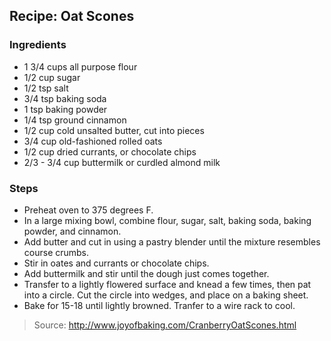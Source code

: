 ## Recipe: Oat Scones



### Ingredients
 - 1 3/4 cups all purpose flour
 - 1/2 cup sugar
 - 1/2 tsp salt
 - 3/4 tsp baking soda
 - 1 tsp baking powder
 - 1/4 tsp ground cinnamon
 - 1/2 cup cold unsalted butter, cut into pieces
 - 3/4 cup old-fashioned rolled oats
 - 1/2 cup dried currants, or chocolate chips
 - 2/3 - 3/4 cup buttermilk or curdled almond milk

### Steps
 - Preheat oven to 375 degrees F.
 - In a large mixing bowl, combine flour, sugar, salt, baking soda, baking powder, and cinnamon.
 - Add butter and cut in using a pastry blender until the mixture resembles course crumbs.
 - Stir in oates and currants or chocolate chips.
 - Add buttermilk and stir until the dough just comes together.
 - Transfer to a lightly flowered surface and knead a few times, then pat into a circle. Cut the circle into wedges, and place on a baking sheet.
 - Bake for 15-18 until lightly browned. Tranfer to a wire rack to cool.

> Source: http://www.joyofbaking.com/CranberryOatScones.html

